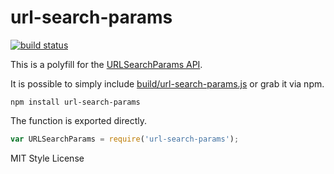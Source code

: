 url-search-params
=================

[![build status](https://secure.travis-ci.org/WebReflection/url-search-params.png)](http://travis-ci.org/WebReflection/url-search-params)

This is a polyfill for the [URLSearchParams API](https://developer.mozilla.org/en-US/docs/Web/API/URLSearchParams).

It is possible to simply include [build/url-search-params.js](build/url-search-params.js) or grab it via npm.

```
npm install url-search-params
```

The function is exported directly.
```js
var URLSearchParams = require('url-search-params');
```

MIT Style License